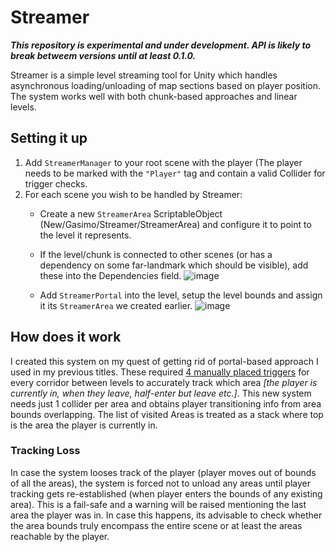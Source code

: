 # Streamer
***This repository is experimental and under development. API is likely to break betweem versions until at least 0.1.0.***

Streamer is a simple level streaming tool for Unity which handles asynchronous loading/unloading of map sections based on player position. The system works well with both chunk-based approaches and linear levels.

## Setting it up
1) Add `StreamerManager` to your root scene with the player (The player needs to be marked with the `"Player"` tag and contain a valid Collider for trigger checks.
2) For each scene you wish to be handled by Streamer:
	- Create a new `StreamerArea` ScriptableObject (New/Gasimo/Streamer/StreamerArea) and configure it to point to the level it represents. 
	- If the level/chunk is connected to other scenes (or has a dependency on some far-landmark which should be visible), add these into the Dependencies field.
	![image](https://github.com/GasimoCodes/Streamer/assets/22917863/a6b918b4-7959-4b58-a07d-9b92aa4abc7a)

	- Add `StreamerPortal` into the level, setup the level bounds and assign it its `StreamerArea` we created earlier.
  ![image](https://github.com/GasimoCodes/Streamer/assets/22917863/59fa33d4-2a44-4827-860a-524b642ed8f0)

## How does it work
I created this system on my quest of getting rid of portal-based approach I used in my previous titles. These required [4 manually placed triggers](https://gasimo.itch.io/nightshift/devlog/628722/tech-behind-jen-part-2-environment) for every corridor between levels to accurately track which area *[the player is currently in, when they leave, half-enter but leave etc.]*. This new system needs just 1 collider per area and obtains player transitioning info from area bounds overlapping. The list of visited Areas is treated as a stack where top is the area the player is currently in. 

### Tracking Loss
In case the system looses track of the player  (player moves out of bounds of all the areas), the system is forced not to unload any areas until player tracking gets re-established (when player enters the bounds of any existing area). 
This is a fail-safe and a warning will be raised mentioning the last area the player was in. In case this happens, its advisable to check whether the area bounds truly encompass the entire scene or at least the areas reachable by the player. 
